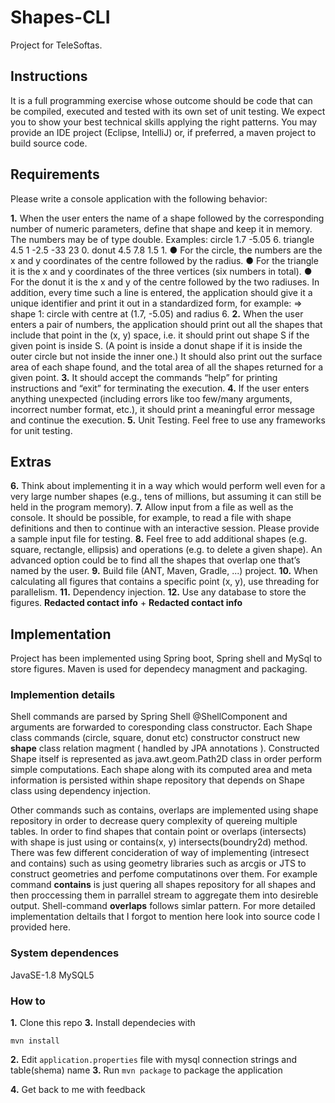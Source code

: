 # Shapes-CLI
Project for TeleSoftas.

## Instructions

It is a full programming exercise whose outcome should be code that can be compiled, executed and tested
with its own set of unit testing. We expect you to show your best technical skills applying the right patterns.
You may provide an IDE project (Eclipse, IntelliJ) or, if preferred, a maven project to build source code.

## Requirements

Please write a console application with the following behavior:

**1.** When the user enters the name of a shape followed by the corresponding number of numeric
parameters, define that shape and keep it in memory. The numbers may be of type double. Examples:
circle 1.7 -5.05 6.
triangle 4.5 1 -2.5 -33 23 0.
donut 4.5 7.8 1.5 1.
● For the circle, the numbers are the x and y coordinates of the centre followed by the radius.
● For the triangle it is the x and y coordinates of the three vertices (six numbers in total).
● For the donut it is the x and y of the centre followed by the two radiuses.
In addition, every time such a line is entered, the application should give it a unique identifier and print it out
in a standardized form, for example:
=> shape 1: circle with centre at (1.7, -5.05) and radius 6.
**2.** When the user enters a pair of numbers, the application should print out all the shapes that include
that point in the (x, y) space, i.e. it should print out shape S if the given point is inside S. (A point is inside a
donut shape if it is inside the outer circle but not inside the inner one.)
It should also print out the surface area of each shape found, and the total area of all the shapes returned for a
given point.
**3.** It should accept the commands “help” for printing instructions and “exit” for terminating the
execution.
**4.** If the user enters anything unexpected (including errors like too few/many arguments, incorrect
number format, etc.), it should print a meaningful error message and continue the execution.
**5.** Unit Testing. Feel free to use any frameworks for unit testing.


## Extras

**6.** Think about implementing it in a way which would perform well even for a very large number
shapes (e.g., tens of millions, but assuming it can still be held in the program memory).
**7.** Allow input from a file as well as the console. It should be possible, for example, to read a file
with shape definitions and then to continue with an interactive session. Please provide a sample input file
for testing.
**8.** Feel free to add additional shapes (e.g. square, rectangle, ellipsis) and operations (e.g. to delete a
given shape). An advanced option could be to find all the shapes that overlap one that’s named by the
user.
**9.** Build file (ANT, Maven, Gradle, ...) project.
**10.** When calculating all figures that contains a specific point (x, y), use threading for parallelism.
**11.** Dependency injection.
**12.** Use any database to store the figures.
    **Redacted contact info**
       +
    **Redacted contact info**

## Implementation

Project has been implemented using Spring boot, Spring shell and MySql to store figures. Maven is used for dependecy managment and packaging.

### Implemention details

Shell commands are parsed by Spring Shell @ShellComponent and arguments are forwarded to coresponding class constructor.
Each Shape class commands (circle, square, donut etc) constructor construct new **shape** class relation magment ( handled by JPA annotations ).
Constructed Shape itself is represented as java.awt.geom.Path2D class in order perform simple computations. Each shape along with its computed area and meta information is persisted within shape repository that depends on Shape class using dependency injection.

Other commands such as contains, overlaps are implemented using shape repository in order to decrease query complexity of quereing multiple tables.
In order to find shapes that contain point or  overlaps (intersects) with shape is just using or contains(x, y) intersects(boundry2d) method. There was few different concideration of way of implementing (intresect and contains) such as using geometry libraries such as arcgis or JTS to construct geometries and perfome computatinons over them.
For example command **contains** is just quering all shapes repository for all shapes and then proccessing them in parrallel stream to aggregate them into desireble output. Shell-command **overlaps** follows simlar pattern.
For more detailed implementation deltails that I forgot to mention here look into source code I provided here.

### System dependences

JavaSE-1.8
MySQL5

### How to
**1.** Clone this repo
**3.** Install dependecies with 
```
mvn install
```
**2.** Edit  ``` application.properties ``` file with mysql connection strings and table(shema) name
**3.** Run ``` mvn package ``` to package the application

**4.** Get back to me with feedback

